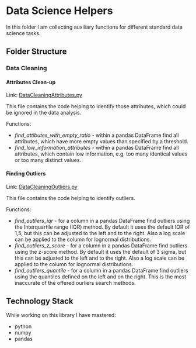 # Data Science Helpers
In this folder I am collecting auxiliary functions for different standard data science tasks.
## Folder Structure
### Data Cleaning
#### Attributes Clean-up
Link: [DataCleaningAttributes.py](https://github.com/helios12/DataScienceProjects/blob/main/DataScienceHelpers/DataCleaningAttributes.py)

This file contains the code helping to identify those attributes, which could be ignored in the data analysis.

Functions:

* _find_attibutes_with_empty_ratio_ - within a pandas DataFrame find all attributes, which have more empty values than specified by a threshold.
* _find_low_information_attributes_ - within a pandas DataFrame find all attributes, which contain low information, e.g. too many identical values or too many distinct values.
#### Finding Outliers
Link: [DataCleaningOutliers.py](https://github.com/helios12/DataScienceProjects/blob/main/DataScienceHelpers/DataCleaningOutliers.py)

This file contains the code helping to identify outliers.

Functions:

* _find_outliers_iqr_ - for a column in a pandas DataFrame find outliers using the Interquartile range (IQR) method. By default it uses the default IQR of 1,5, but this can be adjusted to the left and to the right. Also a log scale can be applied to the column for lognormal distributions.
* _find_outliers_z_score_ - for a column in a pandas DataFrame find outliers using the z-score method. By default it uses the default of 3 sigma, but this can be adjusted to the left and to the right. Also a log scale can be applied to the column for lognormal distributions.
* _find_outliers_quantile_ - for a column in a pandas DataFrame find outliers using the quantiles defined on the left and on the right. This is the most inaccurate of the offered ourliers search methods.
## Technology Stack
While working on this library I have mastered:

* python
* numpy
* pandas